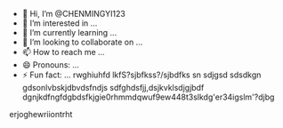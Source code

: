 - 👋 Hi, I’m @CHENMINGYI123
- 👀 I’m interested in ...
- 🌱 I’m currently learning ...
- 💞️ I’m looking to collaborate on ...
- 📫 How to reach me ...
- 😄 Pronouns: ...
- ⚡ Fun fact: ...
rwghiuhfd lkfS?sjbfkss?/sjbdfks sn
sdjgsd sdsdkgn
gdsonlvbskjdbvdsfndjs
sdfghdsfjj,dsjkvklsdjgjbdf
dgnjkdfngfdgbdsfkjgie0rhmmdqwuf9ew448t3slkdg'er34igslm'?djbg

erjoghewriiontrht
<!---
CHENMINGYI123/CHENMINGYI123 is a ✨ special ✨ repository because its `README.md` (this file) appears on your GitHub profile.
You can click the Preview link to take a look at your changes.
--->
